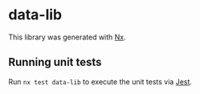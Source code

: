# data-lib

This library was generated with [Nx](https://nx.dev).

## Running unit tests

Run `nx test data-lib` to execute the unit tests via [Jest](https://jestjs.io).
